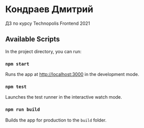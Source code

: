 # Кондраев Дмитрий

ДЗ по курсу Technopolis Frontend 2021

## Available Scripts

In the project directory, you can run:

### `npm start`

Runs the app at [http://localhost:3000](http://localhost:3000) in the development mode.

### `npm test`

Launches the test runner in the interactive watch mode.

### `npm run build`

Builds the app for production to the `build` folder.
